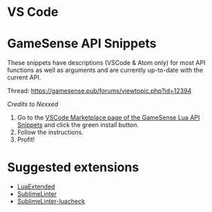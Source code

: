# VS Code

# GameSense API Snippets

These snippets have descriptions (VSCode & Atom only) for most API functions as well as arguments and are currently up-to-date with the current API.

Thread: https://gamesense.pub/forums/viewtopic.php?id=12394

*Credits to Nexxed*

1. Go to the [VSCode Marketplace page of the GameSense Lua API Snippets](https://marketplace.visualstudio.com/items?itemName=Nexxed.gamesense-lua) and click the green install button.
2. Follow the instructions.
3. Profit!

# Suggested extensions

- [LuaExtended](https://packagecontrol.io/packages/LuaExtended)
- [SublimeLinter](https://packagecontrol.io/packages/SublimeLinter)
- [SublimeLinter-luacheck](https://packagecontrol.io/packages/SublimeLinter-luacheck)
